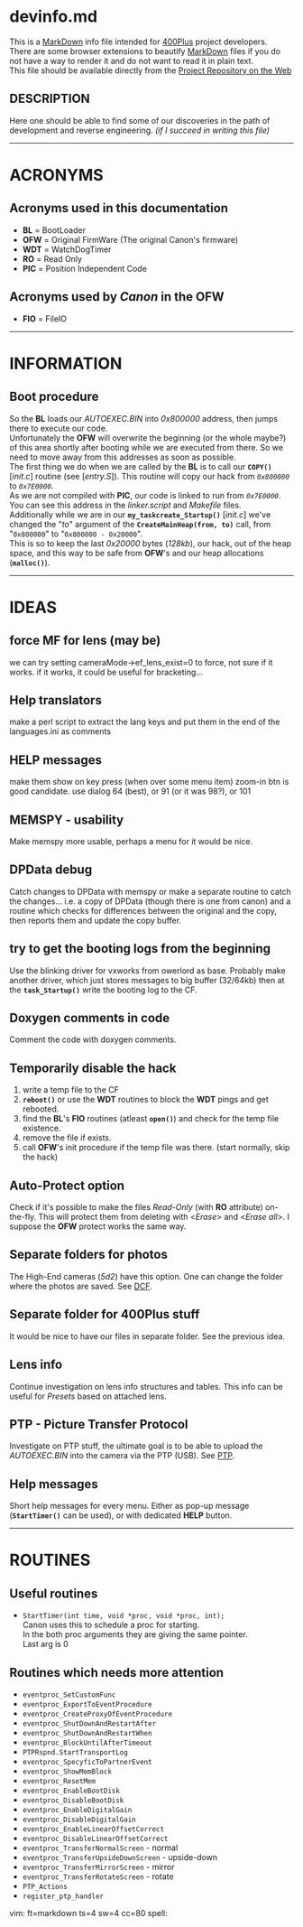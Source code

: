 
# devinfo.md
This is a [MarkDown][] info file intended for [400Plus][] project developers.  
There are some browser extensions to beautify [MarkDown][] files
if you do not have a way to render it and do not want to read it in plain text.  
This file should be available directly from the
[Project Repository on the Web](http://400plus.googlecode.com/svn/trunk/devinfo.md)

  [MarkDown]: http://daringfireball.net/projects/markdown/syntax
  [400Plus]: http://code.google.com/p/400plus

## DESCRIPTION
Here one should be able to find some of our discoveries in the path of
development and reverse engineering. _(if I succeed in writing this file)_

---

# ACRONYMS
## Acronyms used in this documentation
* __BL__  = BootLoader
* __OFW__ = Original FirmWare (The original Canon's firmware)
* __WDT__ = WatchDogTimer
* __RO__  = Read Only
* __PIC__ = Position Independent Code

## Acronyms used by ___Canon___ in the __OFW__
* __FIO__ = FileIO

---

# INFORMATION
## Boot procedure
So the __BL__ loads our _AUTOEXEC.BIN_ into _0x800000_ address, then jumps
there to execute our code.  
Unfortunately the __OFW__ will overwrite the beginning (or the whole maybe?)
of this area shortly after booting while we are executed from there. So we need
to move away from this addresses as soon as possible.  
The first thing we do when we are called by the __BL__ is to call our
__`COPY()`__ [_init.c_] routine (see [_entry.S_]). This routine will copy our
hack from _`0x800000`_ to _`0x7E0000`_.  
As we are not compiled with __PIC__, our code is linked to run from
_`0x7E0000`_.  You can see this address in the _linker.script_ and _Makefile_
files.  
Additionally while we are in our __`my_taskcreate_Startup()`__ [_init.c_]
we've changed the "_to_" argument of the __`CreateMainHeap(from, to)`__ call,
from "`0x800000`" to "`0x800000 - 0x20000`".  
This is so to keep the last _0x20000_ bytes (_128kb_), our hack, out of the
heap space, and this way to be safe from __OFW__'s and our heap allocations
(__`malloc()`__).

---

# IDEAS
## force MF for lens (may be)
we can try setting cameraMode->ef\_lens\_exist=0 to force, not sure if it works.
if it works, it could be useful for bracketing...

## Help translators
make a perl script to extract the lang keys and put them in the end of the
languages.ini as comments

## HELP messages
make them show on key press (when over some menu item) zoom-in btn is good
candidate.
use dialog 64 (best), or 91 (or it was 98?), or 101

## MEMSPY - usability
Make memspy more usable, perhaps a menu for it would be nice.

## DPData debug
Catch changes to DPData with memspy or make a separate routine to catch the
changes... i.e. a copy of DPData (though there is one from canon) and a routine
which checks for differences between the original and the copy, then reports
them and update the copy buffer.

## try to get the booting logs from the beginning
Use the blinking driver for vxworks from owerlord as base.
Probably make another driver, which just stores messages to big buffer
(32/64kb) then at the __`task_Startup()`__ write the booting log to the CF.

## Doxygen comments in code
Comment the code with doxygen comments.

## Temporarily disable the hack
1. write a temp file to the CF
2. __`reboot()`__ or use the __WDT__ routines to block the __WDT__ pings
and get rebooted.
3. find the __BL__'s __FIO__ routines (atleast __`open()`__) and check
for the temp file existence.
4. remove the file if exists.
5. call __OFW__'s init procedure if the temp file was there.
(start normally, skip the hack)

## Auto-Protect option
Check if it's possible to make the files _Read-Only_ (with __RO__ attribute)
on-the-fly. This will protect them from deleting with <_Erase_> and
<_Erase all_>. I suppose the __OFW__ protect works the same way.

## Separate folders for photos
The High-End cameras (_5d2_) have this option. One can change the folder where
the photos are saved.
See [DCF](http://en.wikipedia.org/wiki/Design_rule_for_Camera_File_system).

## Separate folder for 400Plus stuff
It would be nice to have our files in separate folder. See the previous idea.

## Lens info
Continue investigation on lens info structures and tables.
This info can be useful for _Presets_ based on attached lens.

## PTP - Picture Transfer Protocol
Investigate on PTP stuff, the ultimate goal is to be able to upload the
_AUTOEXEC.BIN_ into the camera via the PTP (USB).
See [PTP](http://en.wikipedia.org/wiki/Picture_Transfer_Protocol).

## Help messages
Short help messages for every menu. Either as pop-up message
(__`StartTimer()`__ can be used), or with dedicated __HELP__ button.

---

# ROUTINES
## Useful routines
* `StartTimer(int time, void *proc, void *proc, int);`  
  Canon uses this to schedule a proc for starting.  
  In the both proc arguments they are giving the same pointer.  
  Last arg is 0

## Routines which needs more attention
* `eventproc_SetCustomFunc`
* `eventproc_ExportToEventProcedure`
* `eventproc_CreateProxyOfEventProcedure`
* `eventproc_ShutDownAndRestartAfter`
* `eventproc_ShutDownAndRestartWhen`
* `eventproc_BlockUntilAfterTimeout`
* `PTPRspnd.StartTransportLog`
* `eventproc_SpecyficToPartnerEvent`
* `eventproc_ShowMemBlock`
* `eventproc_ResetMem`
* `eventproc_EnableBootDisk`
* `eventproc_DisableBootDisk`
* `eventproc_EnableDigitalGain`
* `eventproc_DisableDigitalGain`
* `eventproc_EnableLinearOffsetCorrect`
* `eventproc_DisableLinearOffsetCorrect`
* `eventproc_TransferNormalScreen` - normal
* `eventproc_TransferUpsideDownScreen` - upside-down
* `eventproc_TransferMirrorScreen` - mirror
* `eventproc_TransferRotateScreen` - rotate
* `PTP_Actions`
* `register_ptp_handler`


vim: ft=markdown ts=4 sw=4 cc=80 spell:
